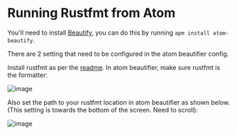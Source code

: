 # Running Rustfmt from Atom

You'll need to install [Beautify](https://atom.io/packages/atom-beautify), you
can do this by running `apm install atom-beautify`.

There are 2 setting that need to be configured in the atom beautifier config. 

Install rustfmt as per the [readme](README.md). In atom beautifier, make sure
rustfmt is the formatter:

![image](https://cloud.githubusercontent.com/assets/6623285/11109392/e4bd9542-8915-11e5-805b-a02664b1f502.png)

Also set the path to your rustfmt location in atom beautifier as shown below.
(This setting is towards the bottom of the screen. Need to scroll):

![image](https://cloud.githubusercontent.com/assets/6623285/11109320/54a0117e-8915-11e5-94be-80b5e91072eb.png)
